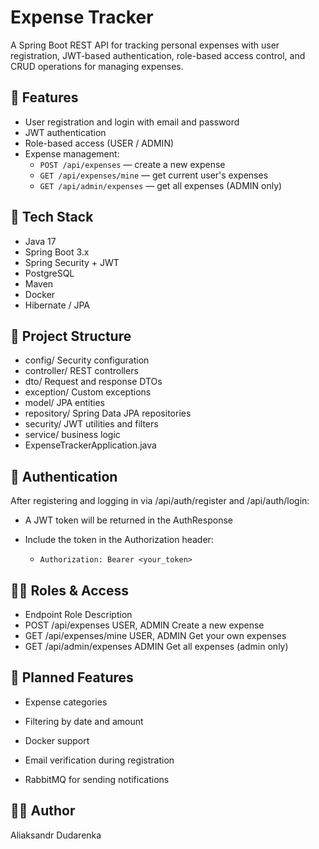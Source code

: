 # Expense Tracker

A Spring Boot REST API for tracking personal expenses with user registration, JWT-based authentication, role-based access control, and CRUD operations for managing expenses.

## 📌 Features

- User registration and login with email and password
- JWT authentication
- Role-based access (USER / ADMIN)
- Expense management:
  - `POST /api/expenses` — create a new expense
  - `GET /api/expenses/mine` — get current user's expenses
  - `GET /api/admin/expenses` — get all expenses (ADMIN only)

## 🧱 Tech Stack

- Java 17
- Spring Boot 3.x
- Spring Security + JWT
- PostgreSQL
- Maven
- Docker
- Hibernate / JPA

## 📁 Project Structure

- config/ Security configuration
- controller/ REST controllers
- dto/ Request and response DTOs
- exception/ Custom exceptions
- model/ JPA entities
- repository/ Spring Data JPA repositories
- security/ JWT utilities and filters
- service/ business logic
- ExpenseTrackerApplication.java

## 🔐 Authentication
After registering and logging in via /api/auth/register and /api/auth/login:

- A JWT token will be returned in the AuthResponse

- Include the token in the Authorization header:
  - `Authorization: Bearer <your_token>`

## 🧑‍💻 Roles & Access
- Endpoint	Role	Description
- POST /api/expenses	USER, ADMIN	Create a new expense
- GET /api/expenses/mine	USER, ADMIN	Get your own expenses
- GET /api/admin/expenses	ADMIN	Get all expenses (admin only)

## 📌 Planned Features
- Expense categories

- Filtering by date and amount

- Docker support

- Email verification during registration

- RabbitMQ for sending notifications

## 🧑‍💼 Author
Aliaksandr Dudarenka
